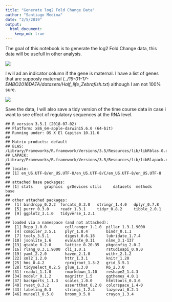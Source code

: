 ```yaml
---
title: "Generate log2 Fold Change Data"
author: "Santiago Medina"
date: "2/5/2019"
output: 
  html_document:
    keep_md: true
---
```




The goal of this notebook is to generate the log2 Fold Change data, this data will be usefull in other analysis.





![](./figures/computelog2FC-1.png)<!-- -->


I will ad an indicator column if the gene is maternal. I have a list of genes that are supposly maternal (*../19-01-17-EMBO2016DATA/datasets/Half_life_Zebrafish.txt*) although I am not 100% sure.

![](./figures/maternals-1.png)<!-- -->

Save the data, I will also save a tidy version of the time course data in case i want to see effect of regulatory sequences at the RNA level.




```
## R version 3.5.1 (2018-07-02)
## Platform: x86_64-apple-darwin15.6.0 (64-bit)
## Running under: OS X El Capitan 10.11.6
## 
## Matrix products: default
## BLAS: /Library/Frameworks/R.framework/Versions/3.5/Resources/lib/libRblas.0.dylib
## LAPACK: /Library/Frameworks/R.framework/Versions/3.5/Resources/lib/libRlapack.dylib
## 
## locale:
## [1] en_US.UTF-8/en_US.UTF-8/en_US.UTF-8/C/en_US.UTF-8/en_US.UTF-8
## 
## attached base packages:
## [1] stats     graphics  grDevices utils     datasets  methods   base     
## 
## other attached packages:
##  [1] bindrcpp_0.2.2  forcats_0.3.0   stringr_1.4.0   dplyr_0.7.8    
##  [5] purrr_0.3.0     readr_1.3.1     tidyr_0.8.2     tibble_2.0.1   
##  [9] ggplot2_3.1.0   tidyverse_1.2.1
## 
## loaded via a namespace (and not attached):
##  [1] Rcpp_1.0.0        cellranger_1.1.0  pillar_1.3.1.9000
##  [4] compiler_3.5.1    plyr_1.8.4        bindr_0.1.1      
##  [7] tools_3.5.1       digest_0.6.18     lubridate_1.7.4  
## [10] jsonlite_1.6      evaluate_0.11     nlme_3.1-137     
## [13] gtable_0.2.0      lattice_0.20-35   pkgconfig_2.0.2  
## [16] rlang_0.3.1.9000  cli_1.0.1         rstudioapi_0.9.0 
## [19] yaml_2.2.0        haven_2.1.0       withr_2.1.2      
## [22] xml2_1.2.0        httr_1.3.1        knitr_1.20       
## [25] hms_0.4.2         rprojroot_1.3-2   grid_3.5.1       
## [28] tidyselect_0.2.5  glue_1.3.0        R6_2.3.0         
## [31] readxl_1.1.0      rmarkdown_1.10    reshape2_1.4.3   
## [34] modelr_0.1.2      magrittr_1.5      ggthemes_4.0.1   
## [37] backports_1.1.3   scales_1.0.0      htmltools_0.3.6  
## [40] rvest_0.3.2       assertthat_0.2.0  colorspace_1.4-0 
## [43] labeling_0.3      stringi_1.2.4     lazyeval_0.2.1   
## [46] munsell_0.5.0     broom_0.5.0       crayon_1.3.4
```





